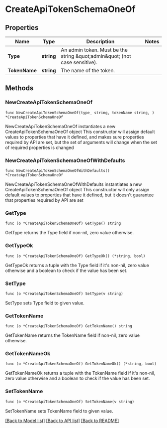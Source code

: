 # CreateApiTokenSchemaOneOf

## Properties

Name | Type | Description | Notes
------------ | ------------- | ------------- | -------------
**Type** | **string** | An admin token. Must be the string \&quot;admin\&quot; (not case sensitive). | 
**TokenName** | **string** | The name of the token. | 

## Methods

### NewCreateApiTokenSchemaOneOf

`func NewCreateApiTokenSchemaOneOf(type_ string, tokenName string, ) *CreateApiTokenSchemaOneOf`

NewCreateApiTokenSchemaOneOf instantiates a new CreateApiTokenSchemaOneOf object
This constructor will assign default values to properties that have it defined,
and makes sure properties required by API are set, but the set of arguments
will change when the set of required properties is changed

### NewCreateApiTokenSchemaOneOfWithDefaults

`func NewCreateApiTokenSchemaOneOfWithDefaults() *CreateApiTokenSchemaOneOf`

NewCreateApiTokenSchemaOneOfWithDefaults instantiates a new CreateApiTokenSchemaOneOf object
This constructor will only assign default values to properties that have it defined,
but it doesn't guarantee that properties required by API are set

### GetType

`func (o *CreateApiTokenSchemaOneOf) GetType() string`

GetType returns the Type field if non-nil, zero value otherwise.

### GetTypeOk

`func (o *CreateApiTokenSchemaOneOf) GetTypeOk() (*string, bool)`

GetTypeOk returns a tuple with the Type field if it's non-nil, zero value otherwise
and a boolean to check if the value has been set.

### SetType

`func (o *CreateApiTokenSchemaOneOf) SetType(v string)`

SetType sets Type field to given value.


### GetTokenName

`func (o *CreateApiTokenSchemaOneOf) GetTokenName() string`

GetTokenName returns the TokenName field if non-nil, zero value otherwise.

### GetTokenNameOk

`func (o *CreateApiTokenSchemaOneOf) GetTokenNameOk() (*string, bool)`

GetTokenNameOk returns a tuple with the TokenName field if it's non-nil, zero value otherwise
and a boolean to check if the value has been set.

### SetTokenName

`func (o *CreateApiTokenSchemaOneOf) SetTokenName(v string)`

SetTokenName sets TokenName field to given value.



[[Back to Model list]](../README.md#documentation-for-models) [[Back to API list]](../README.md#documentation-for-api-endpoints) [[Back to README]](../README.md)


